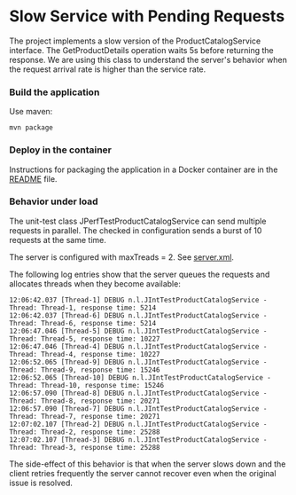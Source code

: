 Slow Service with Pending Requests
==================================

The project implements a slow version of the ProductCatalogService interface. The GetProductDetails operation waits 5s before
returning the response. We are using this class to understand the server's behavior when the request arrival rate is higher than
the service rate.

### Build the application

Use maven:

    mvn package

### Deploy in the container

Instructions for packaging the application in a Docker container are in the [README](src/main/docker/README.md) file.

### Behavior under load

The unit-test class JPerfTestProductCatalogService can send multiple requests in parallel. The checked in configuration
sends a burst of 10 requests at the same time.

The server is configured with maxTreads = 2. See [server.xml](src/main/docker/server.xml).

The following log entries show that the server queues the requests and allocates threads when they become available:

	12:06:42.037 [Thread-1] DEBUG n.l.JIntTestProductCatalogService - Thread: Thread-1, response time: 5214
	12:06:42.037 [Thread-6] DEBUG n.l.JIntTestProductCatalogService - Thread: Thread-6, response time: 5214
	12:06:47.046 [Thread-5] DEBUG n.l.JIntTestProductCatalogService - Thread: Thread-5, response time: 10227
	12:06:47.046 [Thread-4] DEBUG n.l.JIntTestProductCatalogService - Thread: Thread-4, response time: 10227
	12:06:52.065 [Thread-9] DEBUG n.l.JIntTestProductCatalogService - Thread: Thread-9, response time: 15246
	12:06:52.065 [Thread-10] DEBUG n.l.JIntTestProductCatalogService - Thread: Thread-10, response time: 15246
	12:06:57.090 [Thread-8] DEBUG n.l.JIntTestProductCatalogService - Thread: Thread-8, response time: 20271
	12:06:57.090 [Thread-7] DEBUG n.l.JIntTestProductCatalogService - Thread: Thread-7, response time: 20271
	12:07:02.107 [Thread-2] DEBUG n.l.JIntTestProductCatalogService - Thread: Thread-2, response time: 25288
	12:07:02.107 [Thread-3] DEBUG n.l.JIntTestProductCatalogService - Thread: Thread-3, response time: 25288

The side-effect of this behavior is that when the server slows down and the client retries frequently the server
cannot recover even when the original issue is resolved.

